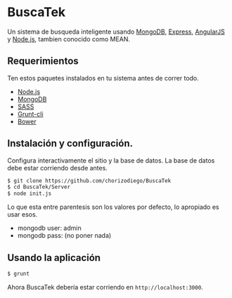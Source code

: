 # BuscaTek

Un sistema de busqueda inteligente usando [MongoDB](https://www.mongodb.org/), [Express](http://expressjs.com/), 
[AngularJS](https://angularjs.org/) y [Node.js](https://nodejs.org/), tambien conocido como MEAN.

## Requerimientos

Ten estos paquetes instalados en tu sistema antes de correr todo.

- [Node.js](https://nodejs.org/en/download/)
- [MongoDB](https://www.mongodb.org/downloads)
- [SASS](http://sass-lang.com/install)
- [Grunt-cli](http://gruntjs.com/getting-started)
- [Bower](http://bower.io/#install-bower)

## Instalación y configuración.

Configura interactivamente el sitio y la base de datos. La base de datos debe estar corriendo desde antes.
```bash
$ git clone https://github.com/chorizodiego/BuscaTek
$ cd BuscaTek/Server
$ node init.js
```
Lo que esta entre parentesis son los valores por defecto, lo apropiado es usar esos.

* mongodb user: admin
* mongodb pass: (no poner nada)

<!---
$ npm install
$ cd client
$ bower install 
$ cd ..
```
-->

## Usando la aplicación

```bash
$ grunt
```

Ahora BuscaTek debería estar corriendo en `http://localhost:3000`.

